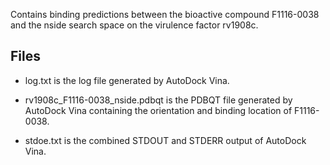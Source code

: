 Contains binding predictions between the bioactive compound F1116-0038 and the nside search space on the virulence factor rv1908c.

## Files

- log.txt is the log file generated by AutoDock Vina.

- rv1908c_F1116-0038_nside.pdbqt is the PDBQT file generated by AutoDock Vina containing the orientation and binding location of F1116-0038.

- stdoe.txt is the combined STDOUT and STDERR output of AutoDock Vina.


